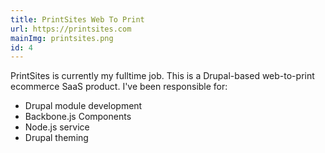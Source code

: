 ```yaml
---
title: PrintSites Web To Print
url: https://printsites.com
mainImg: printsites.png
id: 4
---
```


PrintSites is currently my fulltime job. This is a Drupal-based web-to-print ecommerce SaaS product. I've been responsible for:

- Drupal module development
- Backbone.js Components
- Node.js service
- Drupal theming
